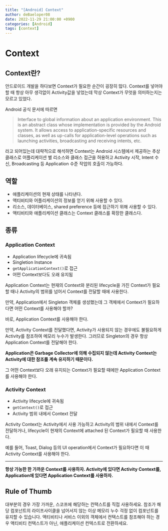 ```yaml
---
title: "[Android] Context"
author: deBaeloper08
date: 2022-11-29 21:00:00 +0900
categories: [Android]
tags: [context]
---
```


# Context

## Context란?

안드로이드 개발을 하다보면 Context가 필요한 순간이 굉장히 많다. Context를 넣어야 할 때 항상 아무 생각없이 Activity값을 넣었는데 막상 Context가 무엇을 의미하는지는 모르고 있었다.

Android 공식 문서에 따르면

> Interface to global information about an application environment. This is an abstract class whose implementation is provided by the Android system. It allows access to application-specific resources and classes, as well as up-calls for application-level operations such as launching activities, broadcasting and receiving intents, etc.

라고 되어있는데 대략적으로 해석하면 Context는 Android 시스템에서 제공하는 추상 클래스로 어플리케이션 별 리소스와 클래스 접근을 허용하고 Activity 시작, Intent 수신, Broadcasting 등 Application 수준 작업의 호출이 가능하다.

## 역할

- 애플리케이션의 현재 상태를 나타낸다.
- 액티비티와 어플리케이션의 정보를 얻기 위해 사용할 수 있다.
- 리소스, 데이터베이스, shared preference 등에 접근하기 위해 사용할 수 있다.
- 액티비티와 애플리케이션 클래스는 Context 클래스를 확장한 클래스다.

## 종류

### Application Context

- Application lifecycle에 귀속됨
- Singletion Instance
- `getApplicationContext()`로 접근
- 어떤 Context보다도 오래 유지됨

Application Context는 현재의 Context와 분리된 lifecycle을 가진 Context가 필요할 때나 Activity의 범위를 넘어서 Context를 전달할 때에 사용한다.

만약, Application에서 Singleton 객체를 생성했는데 그 객체에서 Context가 필요하다면 어떤 Context를 사용해야 할까?

바로, Application Context를 사용해야 한다.

만약, Activity Context를 전달했다면, Activity가 사용되지 않는 경우에도 불필요하게 Activity를 참조하여 메모리 누수가 발생한다. 그러므로 Singleton의 경우 항상 Application Context를 전달해야 한다.

**Application은 Garbage Collector에 의해 수집되지 않는데 Activity Context는 Activity에 대한 참조를 계속 유지하기 때문이다.**

그 어떤 Context보다 오래 유지되는 Context가 필요할 때에만 Application Context를 사용해야 한다.

### Activity Context

- Activity lifecycle에 귀속됨
- `getContext()`로 접근
- Activity 범위 내에서 Context 전달

Activity Context는 Activity에서 사용 가능하고 Activity의 범위 내에서 Context를 전달하거나, lifecycle이 현재의 Context에 attached 된 Context가 필요할 때 사용한다.

예를 들어, Toast, Dialog 등의 UI operation에서 Context가 필요하다면 이 때 Activity Context를 사용해야 한다.

---

**항상 가능한 한 가까운 Context를 사용하자. Activity에 있다면 Activity Context를, Application에 있다면 Application Context를 사용하자.**

## Rule of Thumb

대부분의 경우 가장 가까운, 스코프에 해당하는 컨택스트를 직접 사용하세요. 참조가 해당 컴포넌트의 라이프사이클을 넘어서지 않는 이상 메모리 누수 걱정 없이 컴포넌트를 유지할 수 있습니다. 액티비티나 서비스 이외의 객체에서 컨택스트를 참조해야 하는 경우 액티비티 컨택스트가 아닌, 애플리케이션 컨텍스트로 전환하세요.
